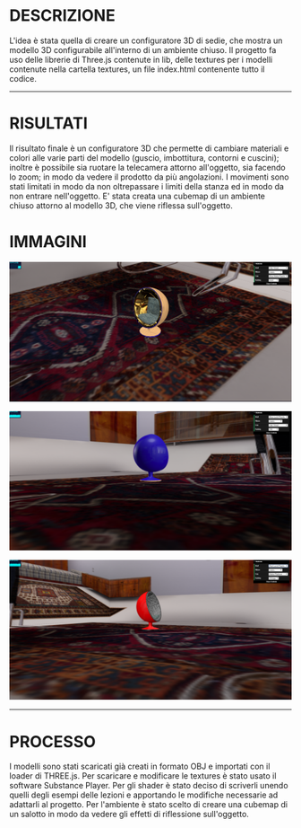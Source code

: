 <meta charset="utf-8">

# DESCRIZIONE

L'idea è stata quella di creare un configuratore 3D di sedie, che mostra un modello 3D configurabile all'interno di un ambiente chiuso.
Il progetto fa uso delle librerie di Three.js contenute in lib, delle textures per i modelli contenute nella cartella textures,
un file index.html contenente tutto il codice.


----------------------------------------------------------------------------------------------------------------------------

# RISULTATI
Il risultato finale è un configuratore 3D che permette di cambiare materiali e colori alle varie parti del modello (guscio, imbottitura,
contorni e cuscini); inoltre è possibile sia ruotare la telecamera attorno all'oggetto, sia facendo lo zoom;
in modo da vedere il prodotto da più angolazioni. I movimenti sono stati limitati in modo da non oltrepassare i limiti della stanza ed in modo
da non entrare nell'oggetto.
E' stata creata una cubemap di un ambiente chiuso attorno al modello 3D, che viene riflessa sull'oggetto. 

# IMMAGINI

![Example 1](pictures/Immagine1.png)

![Example 2](pictures/Immagine2.png)

![Example 3](pictures/Immagine3.png)

--------------------------------------------------------------------------------------------------------------------------------

# PROCESSO

I modelli sono stati scaricati già creati in formato OBJ e importati con il loader di THREE.js.
Per scaricare e modificare le textures è stato usato il software Substance Player.
Per gli shader è stato deciso di scriverli unendo quelli degli esempi delle lezioni e apportando le modifiche necessarie ad adattarli al progetto.
Per l'ambiente è stato scelto di creare una cubemap di un salotto in modo da vedere gli effetti di riflessione sull'oggetto.


<!-- Markdeep: -->

 